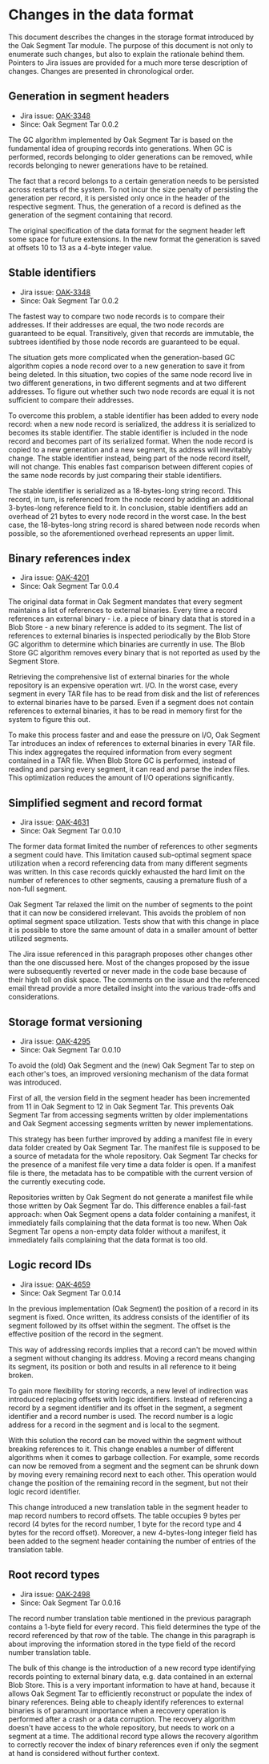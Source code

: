 <!--
  Licensed to the Apache Software Foundation (ASF) under one or more
  contributor license agreements.  See the NOTICE file distributed with
  this work for additional information regarding copyright ownership.
  The ASF licenses this file to You under the Apache License, Version 2.0
  (the "License"); you may not use this file except in compliance with
  the License.  You may obtain a copy of the License at

    http://www.apache.org/licenses/LICENSE-2.0

  Unless required by applicable law or agreed to in writing, software
  distributed under the License is distributed on an "AS IS" BASIS,
  WITHOUT WARRANTIES OR CONDITIONS OF ANY KIND, either express or implied.
  See the License for the specific language governing permissions and
  limitations under the License.
-->

# Changes in the data format

This document describes the changes in the storage format introduced by the Oak Segment Tar module.
The purpose of this document is not only to enumerate such changes, but also to explain the
rationale behind them.
Pointers to Jira issues are provided for a much more terse description of changes.
Changes are presented in chronological order.

## Generation in segment headers

* Jira issue: [OAK-3348](https://issues.apache.org/jira/browse/OAK-3348)
* Since: Oak Segment Tar 0.0.2

The GC algorithm implemented by Oak Segment Tar is based on the fundamental idea of grouping records
into generations.
When GC is performed, records belonging to older generations can be removed, while records belonging
to newer generations have to be retained.

The fact that a record belongs to a certain generation needs to be persisted across restarts of the
system.
To not incur the size penalty of persisting the generation per record, it is persisted only once in
the header of the respective segment.
Thus, the generation of a record is defined as the generation of the segment containing that record.

The original specification of the data format for the segment header left some space for future
extensions.
In the new format the generation is saved at offsets 10 to 13 as a 4-byte integer value.

## Stable identifiers

* Jira issue: [OAK-3348](https://issues.apache.org/jira/browse/OAK-3348)
* Since: Oak Segment Tar 0.0.2

The fastest way to compare two node records is to compare their addresses.
If their addresses are equal, the two node records are guaranteed to be equal.
Transitively, given that records are immutable, the subtrees identified by those node records are
guaranteed to be equal.

The situation gets more complicated when the generation-based GC algorithm copies a node record over
to a new generation to save it from being deleted.
In this situation, two copies of the same node record live in two different generations, in two
different segments and at two different addresses.
To figure out whether such two node records are equal it is not sufficient to compare their
addresses.

To overcome this problem, a stable identifier has been added to every node record: when a new node
record is serialized, the address it is serialized to becomes its stable identifier.
The stable identifier is included in the node record and becomes part of its serialized format.
When the node record is copied to a new generation and a new segment, its address will inevitably
change.
The stable identifier instead, being part of the node record itself, will not change.
This enables fast comparison between different copies of the same node records by just comparing
their stable identifiers.

The stable identifier is serialized as a 18-bytes-long string record.
This record, in turn, is referenced from the node record by adding an additional 3-bytes-long
reference field to it.
In conclusion, stable identifiers add an overhead of 21 bytes to every node record in the worst
case.
In the best case, the 18-bytes-long string record is shared between node records when possible, so
the aforementioned overhead represents an upper limit.

## Binary references index

* Jira issue: [OAK-4201](https://issues.apache.org/jira/browse/OAK-4201)
* Since: Oak Segment Tar 0.0.4

The original data format in Oak Segment mandates that every segment maintains a list of references
to external binaries.
Every time a record references an external binary - i.e. a piece of binary data that is stored in a
Blob Store - a new binary reference is added to its segment.
The list of references to external binaries is inspected periodically by the Blob Store GC algorithm
to determine which binaries are currently in use.
The Blob Store GC algorithm removes every binary that is not reported as used by the Segment Store.

Retrieving the comprehensive list of external binaries for the whole repository is an expensive
operation wrt. I/O.
In the worst case, every segment in every TAR file has to be read from disk and the list of
references to external binaries have to be parsed.
Even if a segment does not contain references to external binaries, it has to be read in memory
first for the system to figure this out.

To make this process faster and and ease the pressure on I/O, Oak Segment Tar introduces an index of
references to external binaries in every TAR file.
This index aggregates the required information from every segment contained in a TAR file.
When Blob Store GC is performed, instead of reading and parsing every segment, it can read and parse
the index files.
This optimization reduces the amount of I/O operations significantly.

## Simplified segment and record format

* Jira issue: [OAK-4631](https://issues.apache.org/jira/browse/OAK-4631)
* Since: Oak Segment Tar 0.0.10

The former data format limited the number of references to other segments a segment could have.
This limitation caused sub-optimal segment space utilization when a record referencing data from
many different segments was written.
In this case records quickly exhausted the hard limit on the number of references to other segments,
causing a premature flush of a non-full segment.

Oak Segment Tar relaxed the limit on the number of segments to the point that it can now be
considered irrelevant.
This avoids the problem of non optimal segment space utilization.
Tests show that with this change in place it is possible to store the same amount of data in a
smaller amount of better utilized segments.

The Jira issue referenced in this paragraph proposes other changes other than the one discussed
here.
Most of the changes proposed by the issue were subsequently reverted or never made in the code base
because of their high toll on disk space.
The comments on the issue and the referenced email thread provide a more detailed insight into the
various trade-offs and considerations.

## Storage format versioning

* Jira issue: [OAK-4295](https://issues.apache.org/jira/browse/OAK-4295)
* Since: Oak Segment Tar 0.0.10

To avoid the (old) Oak Segment and the (new) Oak Segment Tar to step on each other's toes, an
improved versioning mechanism of the data format was introduced.

First of all, the version field in the segment header has been incremented from 11 in Oak Segment to
12 in Oak Segment Tar.
This prevents Oak Segment Tar from accessing segments written by older implementations and Oak
Segment accessing segments written by newer implementations.

This strategy has been further improved by adding a manifest file in every data folder created by
Oak Segment Tar.
The manifest file is supposed to be a source of metadata for the whole repository.
Oak Segment Tar checks for the presence of a manifest file very time a data folder is open.
If a manifest file is there, the metadata has to be compatible with the current version of the
currently executing code.

Repositories written by Oak Segment do not generate a manifest file while those written by Oak
Segment Tar do.
This difference enables a fail-fast approach: when Oak Segment opens a data folder containing a
manifest, it immediately fails complaining that the data format is too new.
When Oak Segment Tar opens a non-empty data folder without a manifest, it immediately fails
complaining that the data format is too old.

## Logic record IDs

* Jira issue: [OAK-4659](https://issues.apache.org/jira/browse/OAK-4659)
* Since: Oak Segment Tar 0.0.14

In the previous implementation (Oak Segment) the position of a record in its segment is fixed.
Once written, its address consists of the identifier of its segment followed by its offset within
the segment.
The offset is the effective position of the record in the segment.

This way of addressing records implies that a record can't be moved within a segment without
changing its address.
Moving a record means changing its segment, its position or both and results in all reference to it
being broken.

To gain more flexibility for storing records, a new level of indirection was introduced replacing
offsets with logic identifiers.
Instead of referencing a record by a segment identifier and its offset in the segment, a segment
identifier and a record number is used.
The record number is a logic address for a record in the segment and is local to the segment.

With this solution the record can be moved within the segment without breaking references to it.
This change enables a number of different algorithms when it comes to garbage collection.
For example, some records can now be removed from a segment and the segment can be shrunk down by
moving every remaining record next to each other.
This operation would change the position of the remaining record in the segment, but not their logic
record identifier.

This change introduced a new translation table in the segment header to map record numbers to record
offsets.
The table occupies 9 bytes per record (4 bytes for the record number, 1 byte for the record type and
4 bytes for the record offset).
Moreover, a new 4-bytes-long integer field has been added to the segment header containing the
number of entries of the translation table.

## Root record types

* Jira issue: [OAK-2498](https://issues.apache.org/jira/browse/OAK-2498)
* Since: Oak Segment Tar 0.0.16

The record number translation table mentioned in the previous paragraph contains a 1-byte field for
every record.
This field determines the type of the record referenced by that row of the table.
The change in this paragraph is about improving the information stored in the type field of the
record number translation table.

The bulk of this change is the introduction of a new record type identifying records pointing to
external binary data, e.g. data contained in an external Blob Store.
This is a very important information to have at hand, because it allows Oak Segment Tar to
efficiently reconstruct or populate the index of binary references.
Being able to cheaply identify references to external binaries is of paramount importance when a
recovery operation is performed after a crash or a data corruption.
The recovery algorithm doesn't have access to the whole repository, but needs to work on a segment
at a time.
The additional record type allows the recovery algorithm to correctly recover the index of binary
references even if only the segment at hand is considered without further context.
